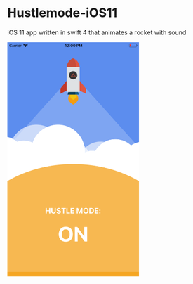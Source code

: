 # Hustlemode-iOS11
iOS 11 app written in swift 4 that animates a rocket with sound

<img src="screenshot.png" alt="screenshot" width="300" /> 
